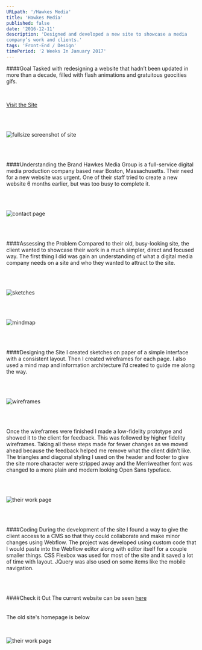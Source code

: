 ```yaml
---
URLpath: '/Hawkes Media'
title: 'Hawkes Media'
published: false
date: '2016-12-11'
description: 'Designed and developed a new site to showcase a media
company’s work and clients.'
tags: 'Front-End / Design'
timePeriod: '2 Weeks In January 2017'
---
```



####Goal
Tasked with redesigning a website that hadn’t been updated in more than a decade, filled with flash animations and gratuitous geocities gifs.


<br/>

<a href="http://www.hawkesmediagroup.com/">Visit the Site</a>

<br/>
<br/>

![fullsize screenshot of site](https://www.jacobdfrank.com/images/hawkes/fullsize.png)


<br/>
<br/>


####Understanding the Brand
Hawkes Media Group is a full-service digital media production company based near Boston, Massachusetts. Their need for a new website was urgent. One of their staff tried to create a new website 6 months earlier, but was too busy to complete it.

<br/>
<br/>

![contact page](https://www.jacobdfrank.com/images/hawkes/contact.png)

<br/>
<br/>


####Assessing the Problem
Compared to their old, busy-looking site, the client wanted to showcase their work in a much simpler, direct and focused way. The first thing I did was gain an understanding of what a digital media company needs on a site and who they wanted to attract to the site.

<br/>
<br/>

![sketches](https://www.jacobdfrank.com/images/hawkes/sketch1.jpg)

<br/>
<br/>

![mindmap](https://www.jacobdfrank.com/images/hawkes/Hawkes_Mindmap.png)

<br/>
<br/>

####Designing the Site
I created sketches on paper of a simple interface with a consistent layout. Then I created wireframes for each page. I also used a mind map and information architecture I’d created to guide me along the way.

<br/>
<br/>


![wireframes](https://www.jacobdfrank.com/images/hawkes/clients__wires.png)

<br/>
<br/>

Once the wireframes were finished I made a low-fidelity prototype and showed it to the client for feedback. This was followed by higher fidelity wireframes. Taking all these steps made for fewer changes as we moved ahead because the feedback helped me remove what the client didn’t like. The triangles and diagonal styling I used on the header and footer to give the site more character were stripped away and the Merriweather font was changed to a more plain and modern looking Open Sans typeface.

<br/>
<br/>

![their work page](https://www.jacobdfrank.com/images/hawkes/hmg-work.png)

<br/>
<br/>

####Coding
During the development of the site I found a way to give the client access to a CMS so that they could collaborate and make minor changes using Webflow. The project was developed using custom code that I would paste into the Webflow editor along with editor itself for a couple smaller things. CSS Flexbox was used for most of the site and it saved a lot of time with layout. JQuery was also used on some items like the mobile navigation.

<br/>
<br/>


####Check it Out
The current website can be seen <a href="http://www.hawkesmediagroup.com/">here</a>
<br/>
<br/>
<br/>
The old site's homepage is below

<br/>

![their work page](https://www.jacobdfrank.com/images/hawkes/oldScreenCap.jpg)
